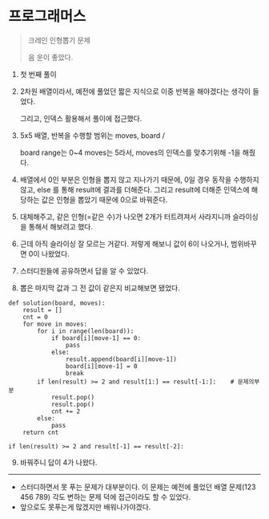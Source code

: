 # 프로그래머스

> 크레인 인형뽑기 문제
>
> 음 운이 좋았다.



1. 첫 번째 풀이

2. 2차원 배열이라서, 예전에 풀었던 짧은 지식으로 이중 반복을 해야겠다는 생각이 들었다. 

   그리고, 인덱스 활용해서 풀이에 접근했다.

3. 5x5 배열, 반복을 수행할 범위는 moves, board /

   board range는 0~4 moves는 5라서, moves의 인덱스를 맞추기위해 -1을 해줬다.

4. 배열에서 0인 부분은 인형을 뽑지 않고 지나가기 때문에, 0일 경우 동작을 수행하지 않고, else 를 통해 result에 결과를 더해준다. 그리고 result에 더해준 인덱스에 해당하는 값은 인형을 뽑았기 때문에 0으로 바꿔준다.

5. 대체해주고, 같은 인형(=같은 수)가 나오면 2개가 터트려져서 사라지니까 슬라이싱을 통해서 해보려고 했다. 

6. 근데 아직 슬라이싱 잘 모르는 거같다. 저렇게 해보니 값이 6이 나오거나, 범위바꾸면 0이 나왔었다.

7. 스터디원들에 공유하면서 답을 알 수 있었다. 

8. 뽑은 마지막 값과 그 전 값이 같은지 비교해보면 됐었다.

```
def solution(board, moves):
    result = []
    cnt = 0
    for move in moves:
        for i in range(len(board)):
            if board[i][move-1] == 0:
                pass
            else:
                result.append(board[i][move-1])
                board[i][move-1] = 0
                break
        if len(result) >= 2 and result[1:] == result[-1:]:    # 문제의부분
            result.pop()
            result.pop()
            cnt += 2
        else:
            pass
    return cnt
```

```
if len(result) >= 2 and result[-1] == result[-2]:
```

9. 바꿔주니 답이 4가 나왔다.

----

* 스터디하면서 못 푸는 문제가 대부분이다. 이 문제는 예전에 풀었던 배열 문제(123 456 789) 각도 변하는 문제 덕에 접근이라도 할 수 있었다.
* 앞으로도 못푸는게 많겠지만 배워나가야겠다.